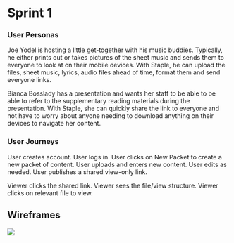 # Sprint 1
### User Personas

Joe Yodel is hosting a little get-together with his music buddies.  Typically, he either prints out or takes pictures of the sheet music and sends them to everyone to look at on their mobile devices.  With Staple, he can upload the files, sheet music, lyrics, audio files ahead of time, format them and send everyone links.    

Bianca Bosslady has a presentation and wants her staff to be able to be able to refer to the supplementary reading materials during the presentation.  With Staple, she can quickly share the link to everyone and not have to worry about anyone needing to download anything on their devices to navigate her content.    

### User Journeys

User creates account.  User logs in.  User clicks on New Packet to create a new packet of content.  User uploads and enters new content.  User edits as needed.  User publishes a shared view-only link.

Viewer clicks the shared link.  Viewer sees the file/view structure.  Viewer clicks on relevant file to view.

## Wireframes

![](wireframe.png)